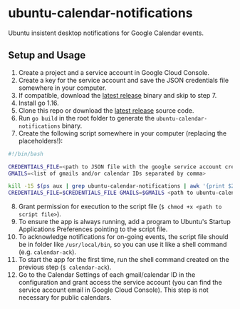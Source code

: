 # ubuntu-calendar-notifications

Ubuntu insistent desktop notifications for Google Calendar events.

## Setup and Usage

1. Create a project and a service account in Google Cloud Console.
2. Create a key for the service account and save the JSON credentials file somewhere in your computer.
3. If compatible, download the [latest release](https://github.com/matheuscscp/ubuntu-calendar-notifications/releases/latest) binary and skip to step 7.
4. Install go 1.16.
5. Clone this repo or download the [latest release](https://github.com/matheuscscp/ubuntu-calendar-notifications/releases/latest) source code.
6. Run `go build` in the root folder to generate the `ubuntu-calendar-notifications` binary.
7. Create the following script somewhere in your computer (replacing the placeholders!):

```bash
#!/bin/bash

CREDENTIALS_FILE=<path to JSON file with the google service account credentials>
GMAILS=<list of gmails and/or calendar IDs separated by comma>

kill -15 $(ps aux | grep ubuntu-calendar-notifications | awk '{print $2}') 2> /dev/null
CREDENTIALS_FILE=$CREDENTIALS_FILE GMAILS=$GMAILS <path to ubuntu-calendar-notifications binary> >> <path to log file> 2>&1 &
```
8. Grant permission for execution to the script file (`$ chmod +x <path to script file>`).
9. To ensure the app is always running, add a program to Ubuntu's Startup Applications Preferences pointing to the script file.
10. To acknowledge notifications for on-going events, the script file should be in folder like `/usr/local/bin`, so you can use it like a shell command (e.g. `calendar-ack`).
11. To start the app for the first time, run the shell command created on the previous step (`$ calendar-ack`).
12. Go to the Calendar Settings of each gmail/calendar ID in the configuration and grant access the service account (you can find the service account email in Google Cloud Console). This step is not necessary for public calendars.
